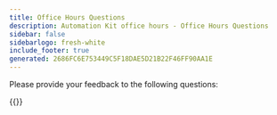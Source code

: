 ```yaml
---
title: Office Hours Questions
description: Automation Kit office hours - Office Hours Questions
sidebar: false
sidebarlogo: fresh-white
include_footer: true
generated: 2686FC6E753449C5F18DAE5D21B22F46FF90AA1E
---
```


Please provide your feedback to the following questions:

{{<questions shownavigationbuttons="false" locale="en-gb">}}
